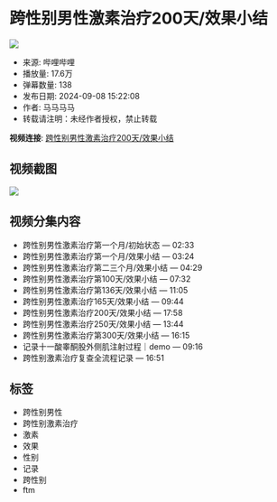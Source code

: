 # 跨性别男性激素治疗200天/效果小结

![](//i0.hdslb.com/bfs/archive/f83e696f6f063aee1138c3de1a3ed08ba1ea9b15.jpg@100w_100h_1c.webp)

- 来源: 哔哩哔哩
- 播放量: 17.6万
- 弹幕数量: 138
- 发布日期: 2024-09-08 15:22:08
- 作者: 马马马马
- 转载请注明：未经作者授权，禁止转载

**视频连接**: [跨性别男性激素治疗200天/效果小结](https://www.bilibili.com/video/BV1GK4y1W7eZ)

## 视频截图

![](//i0.hdslb.com/bfs/face/2bcca30b284f2bdff0a8ece6e8f124709a866fa5.jpg@96w.webp)

## 视频分集内容
- 跨性别男性激素治疗第一个月/初始状态 — 02:33
- 跨性别男性激素治疗第一个月/效果小结 — 03:24
- 跨性别男性激素治疗第二三个月/效果小结 — 04:29
- 跨性别男性激素治疗第100天/效果小结 — 07:32
- 跨性别男性激素治疗第136天/效果小结 — 11:05
- 跨性别男性激素治疗165天/效果小结 — 09:44
- 跨性别男性激素治疗200天/效果小结 — 17:58
- 跨性别男性激素治疗250天/效果小结 — 13:44
- 跨性别男性激素治疗第300天/效果小结 — 16:15
- 记录十一酸睾酮股外侧肌注射过程｜demo — 09:16
- 跨性别激素治疗复查全流程记录 — 16:51

## 标签
- 跨性别男性
- 跨性别激素治疗
- 激素
- 效果
- 性别
- 记录
- 跨性别
- ftm